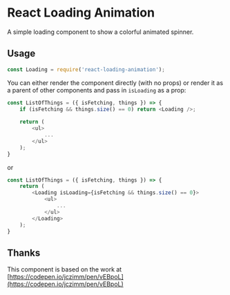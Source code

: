 # React Loading Animation

A simple loading component to show a colorful animated spinner.


## Usage

```js
const Loading = require('react-loading-animation');
```

You can either render the component directly (with no props) or render it as a parent
of other components and pass in `isLoading` as a prop:

```js
const ListOfThings = ({ isFetching, things }) => {
    if (isFetching && things.size() == 0) return <Loading />;
    
    return (
        <ul>
            ...
        </ul>
    );
}
```

or

```js
const ListOfThings = ({ isFetching, things }) => {
    return (
        <Loading isLoading={isFetching && things.size() == 0}>
            <ul>
                ...
            </ul>
        </Loading>
    );
}
```


## Thanks

This component is based on the work at [https://codepen.io/jczimm/pen/vEBpoL](https://codepen.io/jczimm/pen/vEBpoL)